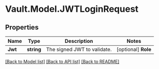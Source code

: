 # Vault.Model.JWTLoginRequest

## Properties

Name | Type | Description | Notes
------------ | ------------- | ------------- | -------------
**Jwt** | **string** | The signed JWT to validate. | [optional] **Role** | **string** | The role to log in against. | [optional] 

[[Back to Model list]](../README.md#documentation-for-models) [[Back to API list]](../README.md#documentation-for-api-endpoints) [[Back to README]](../README.md)

